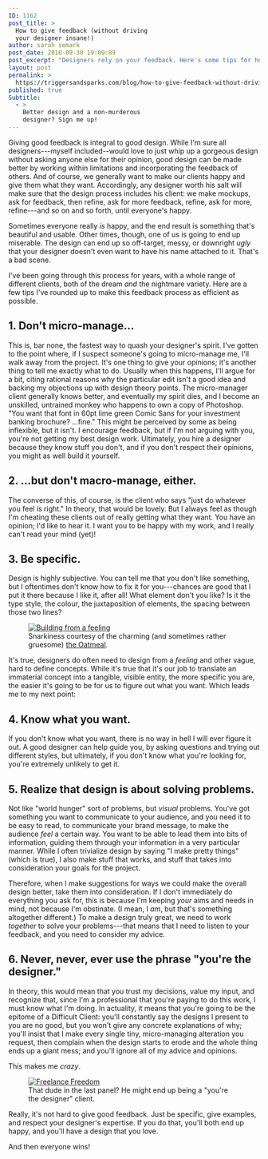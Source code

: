 ```yaml
---
ID: 1162
post_title: >
  How to give feedback (without driving
  your designer insane!)
author: sarah semark
post_date: 2010-09-30 19:09:09
post_excerpt: "Designers rely on your feedback. Here's some tips for how to give good feedback, and avoid making your designer crazy. "
layout: post
permalink: >
  https://triggersandsparks.com/blog/how-to-give-feedback-without-driving-your-designer-insane/
published: true
Subtitle:
  - >
    Better design and a non-murderous
    designer? Sign me up!
---
```

Giving good feedback is integral to good design. While I'm sure all designers---myself included--would love to just whip up a gorgeous design without asking anyone else for their opinion, good design can be made better by working within limitations and incorporating the feedback of others. And of course, we generally want to make our clients happy and give them what they want. Accordingly, any designer worth his salt will make sure that the design process includes his client: we make mockups, ask for feedback, then refine, ask for more feedback, refine, ask for more, refine---and so on and so forth, until everyone's happy.

Sometimes everyone really <em>is</em> happy, and the end result is something that's beautiful and usable. Other times, though, one of us is going to end up miserable. The design can end up so off-target, messy, or downright <em>ugly</em> that your designer doesn't even want to have his name attached to it. That's a bad scene. 

I've been going through this process for years, with a whole range of different clients, both of the dream <em>and</em> the nightmare variety. Here are a few tips I've rounded up to make this feedback process as efficient as possible. 

<h2>1. Don't micro-manage...</h2>
This is, bar none, the fastest way to quash your designer's spirit. I've gotten to the point where, if I suspect someone's going to micro-manage me, I'll walk away from the project. It's one thing to give your opinions; it's another thing to tell me exactly what to do. Usually when this happens, I'll argue for a bit, citing rational reasons why the particular edit isn't a good idea and backing my objections up with design theory points. The micro-manager client generally knows better, and eventually my spirit dies, and I become an unskilled, untrained monkey who happens to own a copy of Photoshop. "You want that font in 60pt lime green Comic Sans for your investment banking brochure? ...fine." This might be perceived by some as being inflexible, but it isn't. I encourage feedback, but if I'm not arguing with you, you're not getting my best design work. Ultimately, you hire a designer because they know stuff you don't, and if you don't respect their opinions, you might as well build it yourself.

<h2>2. ...but don't macro-manage, either.</h2>
The converse of this, of course, is the client who says "just do whatever you feel is right." In theory, that would be lovely. But I always feel as though I'm cheating these clients out of really getting what they want. You have an opinion; I'd like to hear it. I want you to be happy with my work, and I really can't read your mind (yet)!

<h2>3. Be specific.</h2>
Design is highly subjective. You can tell me that you don't like something, but I oftentimes don't know how to fix it for you---chances are good that I put it there because I like it, after all! What element don't you like? Is it the type style, the colour, the juxtaposition of elements, the spacing between those two lines?

<figure><a href="http://theoatmeal.com/comics/design_changes"><img src="http://triggersandsparks.com/wp-content/uploads/2010/09/Screen-shot-2010-09-30-at-6.43.20-PM-500x403.png" alt="Building from a feeling"/></a><figcaption>Snarkiness courtesy of the charming (and sometimes rather gruesome) <a href="http://theoatmeal.com">the Oatmeal</a>.</figcaption></figure>

It's true, designers do often need to design from a <em>feeling</em> and other vague, hard to define concepts. While it's true that it's our job to translate an immaterial concept into a tangible, visible entity, the more specific you are, the easier it's going to be for us to figure out what you want. Which leads me to my next point:

<h2>4. Know what you want.</h2>
If you don't know what you want, there is no way in hell I will ever figure it out. A good designer can help guide you, by asking questions and trying out different styles, but ultimately, if you don't know what you're looking for, you're extremely unlikely to get it. 

<h2>5. Realize that design is about solving problems.</h2>
Not like "world hunger" sort of problems, but <em>visual</em> problems. You've got something you want to communicate to your audience, and you need it to be easy to read, to communicate your brand message, to make the audience <em>feel</em> a certain way. You want to be able to lead them into bits of information, guiding them through your information in a very particular manner. While I often trivialize design by saying "I make pretty things" (which is true), I also make stuff that works, and stuff that takes into consideration your goals for the project.

<p class="cap">Therefore, when I make suggestions for ways we could make the overall design better, take them into consideration. If I don't immediately do everything you ask for, this is because I'm keeping <em>your</em> aims and needs in mind, not because I'm obstinate. (I mean, I <em>am</em>, but that's something altogether different.) To make a design truly great, we need to work <em>together</em> to solve your problems---that means that I need to listen to your feedback, and you need to consider my advice.</p>

<h2>6. Never, never, ever use the phrase "you're the designer."</h2>
In theory, this would mean that you trust my decisions, value my input, and recognize that, since I'm a professional that you're paying to do this work, I must know what I'm doing. In actuality, it means that you're going to be the epitome of a Difficult Client: you'll constantly say the designs I present to you are no good, but you won't give any concrete explanations of why; you'll insist that I make every single tiny, micro-managing alteration you request, then complain when the design starts to erode and the whole thing ends up a giant mess; and you'll ignore all of my advice and opinions.

This makes me <em>crazy</em>.

<figure><a href="http://freelanceswitch.com/freelance-freedom/freelance-freedom-175-client-types"><img src="http://triggersandsparks.com/wp-content/uploads/2010/09/Screen-shot-2010-09-30-at-6.55.55-PM-500x407.png" alt="Freelance Freedom" /></a><figcaption>That dude in the last panel? He might end up being a &quot;you&#39;re the designer&quot; client.</figcaption></figure>

<p class="cap">Really, it's not hard to give good feedback. Just be specific, give examples, and respect your designer's expertise. If you do that, you'll both end up happy, and you'll have a design that you love.</p>

And then everyone wins!